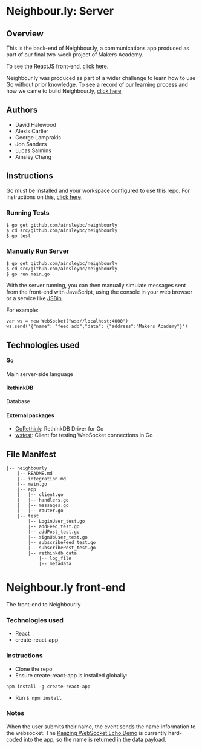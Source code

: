 # Neighbour.ly: Server

## Overview
This is the back-end of Neighbour.ly, a communications app produced as part of our final two-week project of Makers Academy.

To see the ReactJS front-end, [click here](https://github.com/alexiscarlier/neighbourly-app).

Neighbour.ly was produced as part of a wider challenge to learn how to use Go without prior knowledge. To see a record of our learning process and how we came to build Neighbour.ly, [click here](https://github.com/haletothewood/LearningGoAndReact)

## Authors

- David Halewood
- Alexis Carlier
- George Lamprakis
- Jon Sanders
- Lucas Salmins
- Ainsley Chang

## Instructions

Go must be installed and your workspace configured to use this repo. For instructions on this, [click here](https://golang.org/doc/install).

### Running Tests

```
$ go get github.com/ainsleybc/neighbourly
$ cd src/github.com/ainsleybc/neighbourly
$ go test
```

### Manually Run Server

```
$ go get github.com/ainsleybc/neighbourly
$ cd src/github.com/ainsleybc/neighbourly
$ go run main.go
```

With the server running, you can then manually simulate messages sent from the front-end with JavaScript, using the console in your web browser or a service like [JSBin]("https://jsbin.com").

For example:
```
var ws = new WebSocket("ws://localhost:4000")
ws.send('{"name": "feed add","data": {"address":"Makers Academy"}')
```

## Technologies used

#### Go
Main server-side language

#### RethinkDB
Database

#### External packages
- [GoRethink](https://github.com/GoRethink/gorethink): RethinkDB Driver for Go
- [wstest](https://github.com/posener/wstest): Client for testing WebSocket connections in Go



## File Manifest

```
|-- neighbourly
    |-- README.md
    |-- integration.md
    |-- main.go
    |-- app
    |   |-- client.go
    |   |-- handlers.go
    |   |-- messages.go
    |   |-- router.go
    |-- test
        |-- LoginUser_test.go
        |-- addFeed_test.go
        |-- addPost_test.go
        |-- signUpUser_test.go
        |-- subscribeFeed_test.go
        |-- subscribePost_test.go
        |-- rethinkdb_data
            |-- log_file
            |-- metadata
```



# Neighbour.ly front-end

The front-end to Neighbour.ly

### Technologies used

* React
* create-react-app

### Instructions

* Clone the repo
* Ensure create-react-app is installed globally:

```
npm install -g create-react-app
```
* Run `$ npm install`

### Notes

When the user submits their name, the event sends the name information to the websocket. The [Kaazing WebSocket Echo Demo](http://demos.kaazing.com/echo/) is currently hard-coded into the app, so the name is returned in the data payload.
